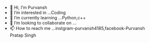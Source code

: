 - 👋 Hi, I’m Purvansh
- 👀 I’m interested in ...Coding
- 🌱 I’m currently learning ...Python,c++
- 💞️ I’m looking to collaborate on ...
- 📫 How to reach me ...instgram-purvansh4185,facebook-Purvansh Pratap Singh 

<!---
Purvansh9/Purvansh9 is a ✨ special ✨ repository because its `README.md` (this file) appears on your GitHub profile.
You can click the Preview link to take a look at your changes.
--->
